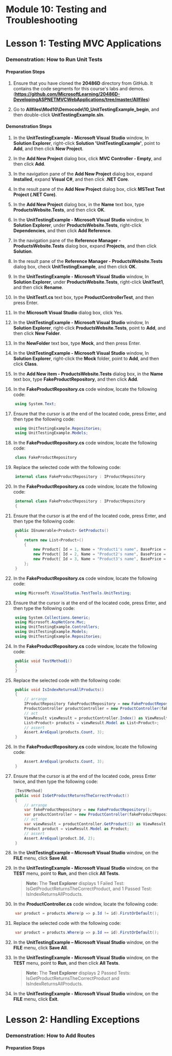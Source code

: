 # Module 10: Testing and Troubleshooting

# Lesson 1: Testing MVC Applications

### Demonstration: How to Run Unit Tests

#### Preparation Steps

1. Ensure that you have cloned the **20486D** directory from GitHub. It contains the code segments for this course's labs and demos. (**https://github.com/MicrosoftLearning/20486D-DevelopingASPNETMVCWebApplications/tree/master/Allfiles**)

2. Go to **Allfiles\Mod10\Democode\10_UnitTestingExample_begin**, and then double-click **UnitTestingExample.sln**.

#### Demonstration Steps

1. In the **UnitTestingExample - Microsoft Visual Studio** window, In **Solution Explorer**, right-click **Solution 'UnitTestingExample'**, point to **Add**, and then click **New Project**.

2. In the **Add New Project** dialog box, click **MVC Controller - Empty**, and then click **Add**.

3. In the navigation pane of the **Add New Project** dialog box, expand **Installed**, expand **Visual C#**, and then click **.NET Core**.

4. In the result pane of the **Add New Project** dialog box, click **MSTest Test Project (.NET Core)**.

5. In the **Add New Project** dialog box, in the **Name** text box, type **ProductsWebsite.Tests**, and then click **OK**.

6. In the **UnitTestingExample - Microsoft Visual Studio** window, In **Solution Explorer**, under **ProductsWebsite.Tests**, right-click **Dependencies**, and then click **Add Reference**.

7. In the navigation pane of the **Reference Manager - ProductsWebsite.Tests** dialog box, expand **Projects**, and then click **Solution**.

8. In the result pane of the **Reference Manager - ProductsWebsite.Tests** dialog box, check **UnitTestingExample**, and then click **OK**.

9. In the **UnitTestingExample - Microsoft Visual Studio** window, In **Solution Explorer**, under **ProductsWebsite.Tests**, right-click **UnitTest1**, and then click **Rename**.

10. In the **UnitTest1.cs** text box, type **ProductControllerTest**, and then press Enter.

11. In the **Microsoft Visual Studio** dialog box, click Yes.

12. In the **UnitTestingExample - Microsoft Visual Studio** window, In **Solution Explorer**, right-click **ProductsWebsite.Tests**, point to **Add**, and then click **New Folder**.

13. In the **NewFolder** text box, type **Mock**, and then press Enter.

14. In the **UnitTestingExample - Microsoft Visual Studio** window, In **Solution Explorer**, right-click the **Mock** folder, point to **Add**, and then click **Class**.

15. In the **Add New item - ProductsWebsite.Tests** dialog box, in the **Name** text box, type **FakeProductRepository**, and then click **Add**.

16. In the **FakeProductRepository.cs** code window, locate the following code:
```cs
    using System.Text;
```

17. Ensure that the cursor is at the end of the located code, press Enter, and then type the following code:
```cs
    using UnitTestingExample.Repositories;
    using UnitTestingExample.Models;
```

18. In the **FakeProductRepository.cs** code window, locate the following code:
```cs
    class FakeProductRepository
```

19. Replace the selected code with the following code:
```cs
    internal class FakeProductRepository : IProductRepository
```

20. In the **FakeProductRepository.cs** code window, locate the following code:
```cs
    internal class FakeProductRepository : IProductRepository
    {
```

21. Ensure that the cursor is at the end of the located code, press Enter, and then type the following code:
```cs
    public IEnumerable<Product> GetProducts()
    {
        return new List<Product>()
        {
            new Product{ Id = 1, Name = "Product1's name", BasePrice = 1.1F, Description = "A description for product 1."},
            new Product{ Id = 2, Name = "Product2's name", BasePrice = 2.2F, Description = "A description for product 2."},
            new Product{ Id = 3, Name = "Product3's name", BasePrice = 3.3F, Description = "A description for product 3."}
        };
    }
```

22. In the **FakeProductRepository.cs** code window, locate the following code:
```cs
    using Microsoft.VisualStudio.TestTools.UnitTesting;
```

23. Ensure that the cursor is at the end of the located code, press Enter, and then type the following code:
```cs
    using System.Collections.Generic;
    using Microsoft.AspNetCore.Mvc;
    using UnitTestingExample.Controllers;
    using UnitTestingExample.Models;
    using UnitTestingExample.Repositories;
```

24. In the **FakeProductRepository.cs** code window, locate the following code:
```cs
    public void TestMethod1()
    {
    }
```

25. Replace the selected code with the following code:
```cs
    public void IsIndexReturnsAllProducts()
    {
        // arrange
        IProductRepository fakeProductRepository = new FakeProductRepository();
        ProductController productController = new ProductController(fakeProductRepository);
        // act
        ViewResult viewResult = productController.Index() as ViewResult;
        List<Product> products = viewResult.Model as List<Product>;
        // assert
        Assert.AreEqual(products.Count, 3);
    }
```

26. In the **FakeProductRepository.cs** code window, locate the following code:
```cs
        Assert.AreEqual(products.Count, 3);
    }
```

27. Ensure that the cursor is at the end of the located code, press Enter twice, and then type the following code:
```cs
    [TestMethod]
    public void IsGetProductReturnsTheCorrectProduct()
    {
        // arrange
        var fakeProductRepository = new FakeProductRepository();
        var productController = new ProductController(fakeProductRepository);
        // act
        var viewResult = productController.GetProduct(2) as ViewResult;
        Product product = viewResult.Model as Product;
        // assert
        Assert.AreEqual(product.Id, 2);
    }
```

28. In the **UnitTestingExample – Microsoft Visual Studio** window, on the **FILE** menu, click **Save All**.

29. In the **UnitTestingExample - Microsoft Visual Studio** window, on the **TEST** menu, point to **Run**, and then click **All Tests**.
    >**Note:** The **Test Explorer** displays 1 Failed Test: IsGetProductReturnsTheCorrectProduct, and 1 Passed Test: IsIndexReturnsAllProducts.

30. In the **ProductController.cs** code window, locate the following code:
```cs
    var product = products.Where(p => p.Id != id).FirstOrDefault();
```

31. Replace the selected code with the following code:
```cs
    var product = products.Where(p => p.Id == id).FirstOrDefault();
```

32. In the **UnitTestingExample – Microsoft Visual Studio** window, on the **FILE** menu, click **Save All**.

33. In the **UnitTestingExample - Microsoft Visual Studio** window, on the **TEST** menu, point to **Run**, and then click **All Tests**.
    >**Note:** The **Test Explorer** displays 2 Passed Tests: IsGetProductReturnsTheCorrectProduct and IsIndexReturnsAllProducts.

34. In the **UnitTestingExample - Microsoft Visual Studio** window, on the **FILE** menu, click **Exit**.

# Lesson 2: Handling Exceptions

### Demonstration: How to Add Routes
#### Preparation Steps